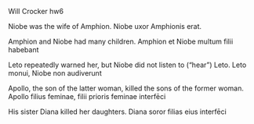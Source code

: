 Will Crocker hw6

Niobe was the wife of Amphion.
Niobe uxor Amphionis erat. 

Amphion and Niobe had many children.
Amphion et Niobe multum filii habebant 


Leto repeatedly warned her, but Niobe did not listen to (“hear”) Leto.
Leto monui, Niobe non audiverunt

Apollo, the son of the latter woman, killed the sons of the former woman.
Apollo filius feminae, filii prioris feminae interfēci

His sister Diana killed her daughters.
Diana soror filias eius interfēci
